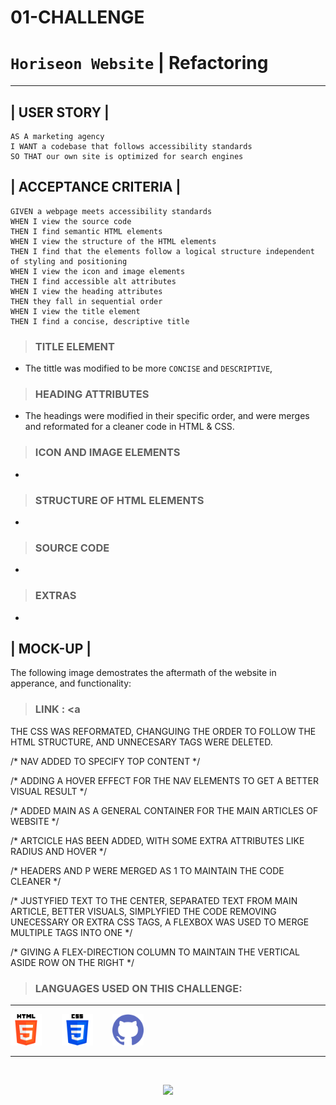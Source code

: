 # 01-CHALLENGE

# `Horiseon Website` | Refactoring

---

## | USER STORY |
```
AS A marketing agency
I WANT a codebase that follows accessibility standards
SO THAT our own site is optimized for search engines
```

## | ACCEPTANCE CRITERIA |
```
GIVEN a webpage meets accessibility standards
WHEN I view the source code
THEN I find semantic HTML elements
WHEN I view the structure of the HTML elements
THEN I find that the elements follow a logical structure independent of styling and positioning
WHEN I view the icon and image elements
THEN I find accessible alt attributes
WHEN I view the heading attributes
THEN they fall in sequential order
WHEN I view the title element
THEN I find a concise, descriptive title
```

> ### TITLE ELEMENT

* The tittle was modified to be more `CONCISE` and `DESCRIPTIVE`, 

> ### HEADING ATTRIBUTES

* The headings were modified in their specific order, and were merges and reformated for a cleaner code in HTML & CSS.

> ### ICON AND IMAGE ELEMENTS

* 

> ### STRUCTURE OF HTML ELEMENTS

* 

> ### SOURCE CODE

* 

> ### EXTRAS

* 

## | MOCK-UP |

The following image demostrates the aftermath of the website in apperance, and functionality:

> ### LINK : <a
 
<!-- ADDED A META DESCRIPTION TO IMPROVE SEARCH ENGINES -->

<!-- CHANGED TITLE WEBSITE FOR A MORE CONCISE DESCRIPTIVE ONE -->

<!-- CHANGE DIV TAGS (NON-SEMANTIC ELEMENTS) FOR SEMANTIC ELEMENTS: HEADER | NAV | MAIN | SECTION | ARTICLE | ASIDE | FOOTER | -->

<!-- FIXED BROKEN LINK CONNECTED WITH A MISSING ID ON THE CONTENT, REFORMATED SOME CSS ATTRIBUTES FOR A CLEANER CODE, ADDED ALT ATTRIBUTES TO IMG AND VECTORS, ADAPTED TEXT SIZING, THE CORNERS OF THE FORMAT WERE ROUNDED FOR A MORE FRIENDLY VISUAL, AND MARGINS WERE ADJUSTED, INCLUDING JUSTIFYNG-TEXTS IN SECTION AND ASIDE ELEMENTS-->

THE CSS WAS REFORMATED, CHANGUING THE ORDER TO FOLLOW THE HTML STRUCTURE, AND UNNECESARY TAGS WERE DELETED.

/* NAV ADDED TO SPECIFY TOP CONTENT */

/* ADDING A HOVER EFFECT FOR THE NAV ELEMENTS TO GET A BETTER VISUAL RESULT  */

/* ADDED MAIN AS A GENERAL CONTAINER FOR THE MAIN ARTICLES OF WEBSITE */

/* ARTCICLE HAS BEEN ADDED, WITH SOME EXTRA ATTRIBUTES LIKE RADIUS AND HOVER */

/* HEADERS AND P WERE MERGED AS 1 TO MAINTAIN THE CODE CLEANER */

/* JUSTYFIED TEXT TO THE CENTER, SEPARATED TEXT FROM MAIN ARTICLE, BETTER VISUALS, SIMPLYFIED THE CODE REMOVING UNECESSARY OR EXTRA CSS TAGS, A FLEXBOX WAS USED TO MERGE MULTIPLE TAGS INTO ONE */

/* GIVING A FLEX-DIRECTION COLUMN TO MAINTAIN THE VERTICAL ASIDE ROW ON THE RIGHT */

> ### LANGUAGES USED ON THIS CHALLENGE:
---
<img src="./assets/images/html-5.png" width="50">&nbsp;&nbsp;&nbsp;&nbsp;&nbsp;&nbsp;&nbsp;&nbsp;<img src="./assets/images/css-3.png" width="50">&nbsp;&nbsp;&nbsp;&nbsp;&nbsp;&nbsp;&nbsp;&nbsp;<img src="./assets/images/github.png" width="50">
<hr>
<br>
<p align="center">
  <img width="50%" src="https://github-readme-stats.vercel.app/api/top-langs/?username=Bladeo8x&layout=compact&theme=vision-friendly-dark">
</p>
<br>





